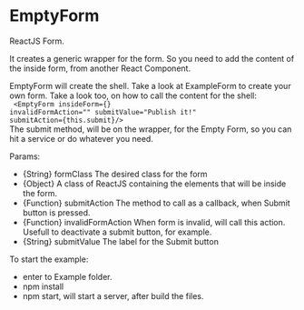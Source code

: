 # EmptyForm

ReactJS Form.

It creates a generic wrapper for the form. So you need to add the content of the inside form, from another React Component.

EmptyForm will create the shell.
Take a look at ExampleForm to create your own form.
Take a look too, on how to call the content for the shell: <br/>
<code>
	<EmptyForm insideForm={<ContentInside />} invalidFormAction="" submitValue="Publish it!" submitAction={this.submit}/>
</code> <br />
The submit method, will be on the wrapper, for the Empty Form, so you can hit a service or do whatever you need.

Params:
- {String} formClass The desired class for the form
- {Object} <ContentInside /> A class of ReactJS containing the elements that will be inside the form.
- {Function} submitAction The method to call as a callback, when Submit button is pressed.
- {Function} invalidFormAction When form is invalid, will call this action. Usefull to deactivate a submit button, for example.
- {String} submitValue The label for the Submit button

To start the example:
- enter to Example folder.
- npm install
- npm start, will start a server, after build the files.